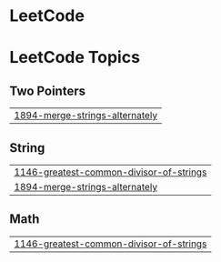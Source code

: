 # LeetCode
<!---LeetCode Topics Start-->
# LeetCode Topics
## Two Pointers
|  |
| ------- |
| [1894-merge-strings-alternately](https://github.com/khaledAlssadny/LeetCode/tree/master/1894-merge-strings-alternately) |
## String
|  |
| ------- |
| [1146-greatest-common-divisor-of-strings](https://github.com/khaledAlssadny/LeetCode/tree/master/1146-greatest-common-divisor-of-strings) |
| [1894-merge-strings-alternately](https://github.com/khaledAlssadny/LeetCode/tree/master/1894-merge-strings-alternately) |
## Math
|  |
| ------- |
| [1146-greatest-common-divisor-of-strings](https://github.com/khaledAlssadny/LeetCode/tree/master/1146-greatest-common-divisor-of-strings) |
<!---LeetCode Topics End-->